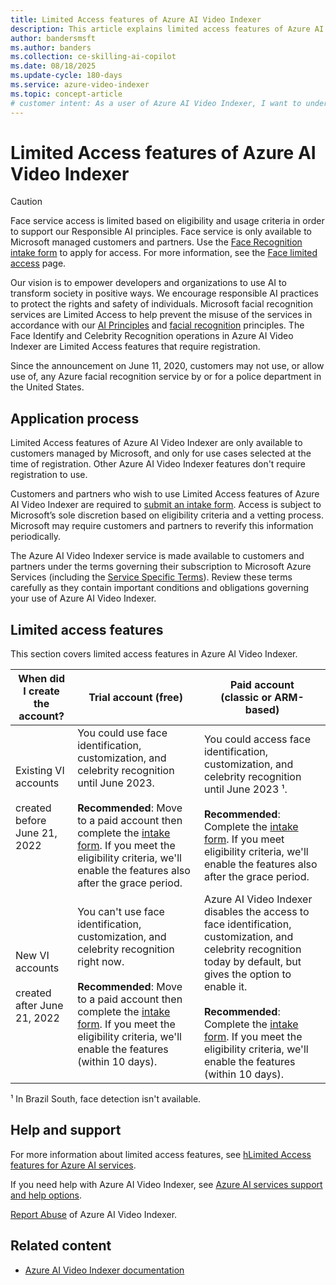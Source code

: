 ```yaml
---
title: Limited Access features of Azure AI Video Indexer
description: This article explains limited access features of Azure AI Video Indexer, the application process, and how to apply for them.
author: bandersmsft
ms.author: banders
ms.collection: ce-skilling-ai-copilot
ms.date: 08/18/2025
ms.update-cycle: 180-days
ms.service: azure-video-indexer
ms.topic: concept-article
# customer intent: As a user of Azure AI Video Indexer, I want to understand the limited access features and how to apply for them so that I can use face identification, customization, and celebrity recognition responsibly.
---
```


# Limited Access features of Azure AI Video Indexer

> [!CAUTION]
> Face service access is limited based on eligibility and usage criteria in order to support our Responsible AI principles. Face service is only available to Microsoft managed customers and partners. Use the [Face Recognition intake form](https://aka.ms/facerecognition) to apply for access. For more information, see the [Face limited access](/legal/cognitive-services/computer-vision/limited-access-identity?context=%2Fazure%2Fcognitive-services%2Fcomputer-vision%2Fcontext%2Fcontext) page.

Our vision is to empower developers and organizations to use AI to transform society in positive ways. We encourage responsible AI practices to protect the rights and safety of individuals. Microsoft facial recognition services are Limited Access to help prevent the misuse of the services in accordance with our [AI Principles](https://www.microsoft.com/ai/responsible-ai?SilentAuth=1&wa=wsignin1.0&activetab=pivot1%3aprimaryr6) and [facial recognition](https://blogs.microsoft.com/on-the-issues/2018/12/17/six-principles-to-guide-microsofts-facial-recognition-work/) principles. The Face Identify and Celebrity Recognition operations in Azure AI Video Indexer are Limited Access features that require registration.  

Since the announcement on June 11, 2020, customers may not use, or allow use of, any Azure facial recognition service by or for a police department in the United States. 

## Application process 

Limited Access features of Azure AI Video Indexer are only available to customers managed by Microsoft, and only for use cases selected at the time of registration. Other Azure AI Video Indexer features don't require registration to use. 

Customers and partners who wish to use Limited Access features of Azure AI Video Indexer are required to [submit an intake form](https://aka.ms/facerecognition). Access is subject to Microsoft’s sole discretion based on eligibility criteria and a vetting process. Microsoft may require customers and partners to reverify this information periodically. 

The Azure AI Video Indexer service is made available to customers and partners under the terms governing their subscription to Microsoft Azure Services (including the [Service Specific Terms](https://www.microsoft.com/licensing/terms/productoffering/MicrosoftAzure/MCA#ServiceSpecificTerms)). Review these terms carefully as they contain important conditions and obligations governing your use of Azure AI Video Indexer. 

## Limited access features

This section covers limited access features in Azure AI Video Indexer.

|When did I create the account?|Trial account (free)|	Paid account <br/>(classic or ARM-based)|
|---|---|---|
|Existing VI accounts <br/><br/>created before June 21, 2022|You could use face identification, customization, and celebrity recognition until June 2023. <br/><br/>**Recommended**: Move to a paid account then complete the [intake form](https://aka.ms/facerecognition). If you meet the eligibility criteria, we'll enable the features also after the grace period. |You could access face identification, customization, and celebrity recognition until June 2023 ¹.<br/><br/>**Recommended**: Complete the [intake form](https://aka.ms/facerecognition). If you meet eligibility criteria, we'll enable the features also after the grace period.|
|New VI accounts <br/><br/>created after June 21, 2022	| You can't use face identification, customization, and celebrity recognition right now. <br/><br/>**Recommended**: Move to a paid account then complete the [intake form](https://aka.ms/facerecognition). If you meet the eligibility criteria, we'll enable the features (within 10 days).|Azure AI Video Indexer disables the access to face identification, customization, and celebrity recognition today by default, but gives the option to enable it. <br/><br/>**Recommended**: Complete the [intake form](https://aka.ms/facerecognition). If you meet the eligibility criteria, we'll enable the features (within 10 days).|

¹ In Brazil South, face detection isn't available.

## Help and support 

For more information about limited access features, see [hLimited Access features for Azure AI services](https://aka.ms/limitedaccesscogservices).

<!-- relative URL link -->
If you need help with Azure AI Video Indexer, see [Azure AI services support and help options](/azure/ai-services/cognitive-services-support-options).

[Report Abuse](https://msrc.microsoft.com/report/abuse) of Azure AI Video Indexer. 

## Related content

- [Azure AI Video Indexer documentation](index.yml)
